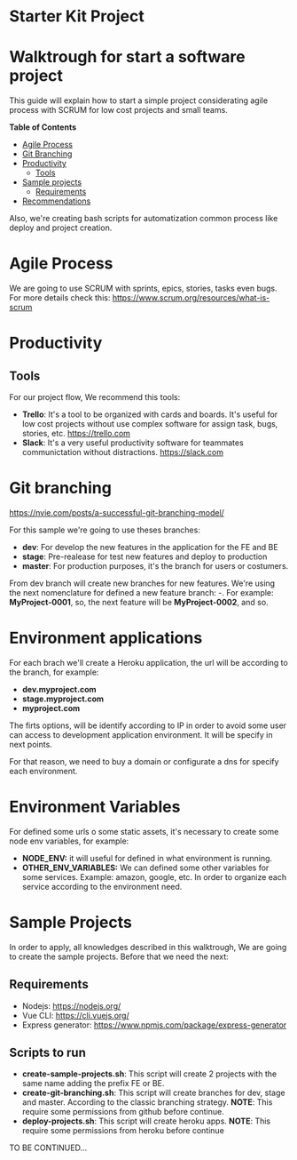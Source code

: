 # Starter Kit Project

# Walktrough for start a software project

This guide will explain how to start a simple project considerating agile process with SCRUM for low cost projects and small teams.

<!-- markdown-toc start - Don't edit this section. Run M-x markdown-toc-refresh-toc -->
**Table of Contents**

- [Agile Process](#agile-process)
- [Git Branching](#git-branching)
- [Productivity](#productivity)
  - [Tools](#tools)
- [Sample projects](#sample-projects)
  - [Requirements](#requirements)
- [Recommendations](#recommendations)
<!-- markdown-toc end -->

Also, we're creating bash scripts for automatization common process like deploy and project creation. 

# Agile Process

We are going to use SCRUM with sprints, epics, stories, tasks even bugs. For more details check this: https://www.scrum.org/resources/what-is-scrum

# Productivity 

## Tools

For our project flow, We recommend this tools:

- **Trello**: It's a tool to be organized with cards and boards. It's useful for low cost projects without use complex software for assign task, bugs, stories, etc. https://trello.com
- **Slack**: It's a very useful productivity software for teammates communictation without distractions. https://slack.com

# Git branching

https://nvie.com/posts/a-successful-git-branching-model/

For this sample we're going to use theses branches:

- **dev**: For develop the new features in the application for the FE and BE
- **stage**: Pre-realease for test new features and deploy to production
- **master**: For production purposes, it's the branch for users or costumers. 

From dev branch will create new branches for new features. We're using the next nomenclature for defined a new feature branch: <ID>-<number>. For example: **MyProject-0001**, so, the next feature will be **MyProject-0002**, and so. 

# Environment applications

For each brach we'll create a Heroku application, the url will be according to the branch, for example: 

- **dev.myproject.com** 
- **stage.myproject.com**
- **myproject.com**

The firts options, will be identify according to IP in order to avoid some user can access to development application environment. It will be specify in next points.

For that reason, we need to buy a domain or configurate a dns for specify each environment.

# Environment Variables

For defined some urls o some static assets, it's necessary to create some node env variables, for example:
- **NODE_ENV:** it will useful for defined in what environment is running.
- **OTHER_ENV_VARIABLES:** We can defined some other variables for some services. Example: amazon, google, etc. In order to organize each service according to the environment need.


# Sample Projects

In order to apply, all knowledges described in this walktrough, We are going to create the sample projects. Before that we need the next:

## Requirements

- Nodejs: https://nodejs.org/
- Vue CLI: https://cli.vuejs.org/
- Express generator: https://www.npmjs.com/package/express-generator

## Scripts to run

- **create-sample-projects.sh**: This script will create 2 projects with the same name adding the prefix FE or BE.
- **create-git-branching.sh**: This script will create branches for dev, stage and master. According to the classic branching strategy. **NOTE**: This require some permissions from github before continue.
- **deploy-projects.sh**: This script will create heroku apps. **NOTE**: This require some permissions from heroku before continue


TO BE CONTINUED...
